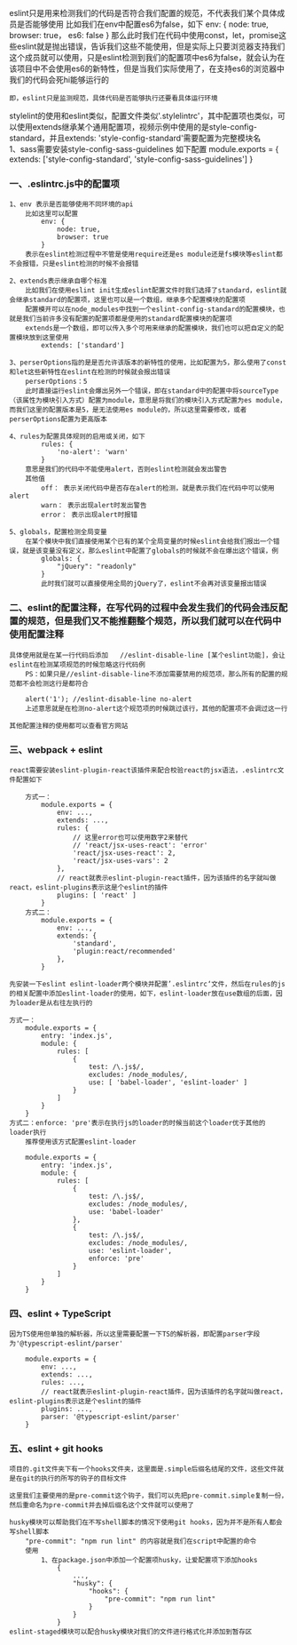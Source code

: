 eslint只是用来检测我们的代码是否符合我们配置的规范，不代表我们某个具体成员是否能够使用
    比如我们在env中配置es6为false，如下
        env: {
            node: true,
            browser: true，
            es6: false
        }
    那么此时我们在代码中使用const，let，promise这些eslint就是抛出错误，告诉我们这些不能使用，但是实际上只要浏览器支持我们这个成员就可以使用，只是eslint检测到我们的配置项中es6为false，就会认为在该项目中不会使用es6的新特性，但是当我们实际使用了，在支持es6的浏览器中我们的代码会死hi能够运行的

    即，eslint只是监测规范，具体代码是否能够执行还要看具体运行环境 

stylelint的使用和eslint类似，配置文件类似'.stylelintrc'，其中配置项也类似，可以使用extends继承某个通用配置项，视频示例中使用的是style-config-standard，并且extends: 'style-config-standard'需要配置为完整模块名  
    1、sass需要安装style-config-sass-guidelines
    如下配置
        module.exports = {
            extends: ['style-config-standard', 'style-config-sass-guidelines'] 
        }

### 一、.eslintrc.js中的配置项
    1、env 表示是否能够使用不同环境的api
        比如这里可以配置
            env: {
                node: true,
                browser: true
            }
        表示在eslint检测过程中不管是使用require还是es module还是fs模块等eslint都不会报错，只是eslint检测的时候不会报错

    2、extends表示继承自哪个标准
        比如我们在使用eslint init生成eslint配置文件时我们选择了standard，eslint就会继承standard的配置项，这里也可以是一个数组，继承多个配置模块的配置项
        配置模开可以在node_modules中找到一个eslint-config-standard的配置模块，也就是我们当前许多没有配置的配置项都是使用的standard配置模块的配置项
        extends是一个数组，即可以传入多个可用来继承的配置模块，我们也可以把自定义的配置模块放到这里使用
            extends: ['standard']

    3、perserOptions指的是是否允许该版本的新特性的使用，比如配置为5，那么使用了const和let这些新特性在eslint在检测的时候就会报出错误
        perserOptions：5
        此时直接运行eslint会爆出另外一个错误，即在standard中的配置中将sourceType（该属性为模块引入方式）配置为module，意思是将我们的模块引入方式配置为es module，而我们这里的配置版本是5，是无法使用es module的，所以这里需要修改，或者perserOptions配置为更高版本

    4、rules为配置具体规则的启用或关闭，如下
            rules: {
                'no-alert': 'warn'
            }
        意思是我们的代码中不能使用alert，否则eslint检测就会发出警告
        其他值
            off： 表示关闭代码中是否存在alert的检测，就是表示我们在代码中可以使用alert
            warn： 表示出现alert时发出警告
            error： 表示出现alert时报错
    
    5、globals，配置检测全局变量
        在某个模块中我们直接使用某个已有的某个全局变量的时候eslint会给我们报出一个错误，就是该变量没有定义，那么eslint中配置了globals的时候就不会在爆出这个错误，例
            globals: {
                "jQuery": "readonly"
            }
            此时我们就可以直接使用全局的jQuery了，eslint不会再对该变量报出错误

### 二、eslint的配置注释，在写代码的过程中会发生我们的代码会违反配置的规范，但是我们又不能推翻整个规范，所以我们就可以在代码中使用配置注释

    具体使用就是在某一行代码后添加   //eslint-disable-line [某个eslint功能]，会让eslint在检测某项规范的时候忽略这行代码例
        PS：如果只是//eslint-disable-line不添加需要禁用的规范项，那么所有的配置的规范都不会检测这行是都符合

        alert('1'); //eslint-disable-line no-alert
        上述意思就是在检测no-alert这个规范项的时候跳过该行，其他的配置项不会调过这一行

    其他配置注释的使用都可以查看官方网站

### 三、webpack + eslint 
    react需要安装eslint-plugin-react该插件来配合校验react的jsx语法，.eslintrc文件配置如下

        方式一：
            module.exports = {
                env: ...,
                extends: ...,
                rules: {
                    // 这里error也可以使用数字2来替代
                    // 'react/jsx-uses-react': 'error'
                    'react/jsx-uses-react': 2,
                    'react/jsx-uses-vars': 2
                },
                // react就表示eslint-plugin-react插件，因为该插件的名字就叫做react，eslint-plugins表示这是个eslint的插件
                plugins: [ 'react' ]
            }
        方式二：
            module.exports = {
                env: ...,
                extends: {
                    'standard',
                    'plugin:react/recommended'
                },
            }     

    先安装一下eslint eslint-loader两个模块并配置’.eslintrc‘文件，然后在rules的js的相关配置中添加eslint-loader的使用，如下，eslint-loader放在use数组的后面，因为loader是从右往左执行的

    方式一：
        module.exports = {
            entry: 'index.js',
            module: {
                rules: [
                    {
                        test: /\.js$/,
                        excludes: /node_modules/,
                        use: [ 'babel-loader', 'eslint-loader' ]
                    }
                ]
            }
        }
    方式二：enforce: 'pre'表示在执行js的loader的时候当前这个loader优于其他的loader执行
        推荐使用该方式配置eslint-loader

        module.exports = {
            entry: 'index.js',
            module: {
                rules: [
                    {
                        test: /\.js$/,
                        excludes: /node_modules/,
                        use: 'babel-loader'
                    },
                    {
                        test: /\.js$/,
                        excludes: /node_modules/, 
                        use: 'eslint-loader',
                        enforce: 'pre'
                    }
                ]
            }
        }

### 四、eslint + TypeScript
    因为TS使用但单独的解析器，所以这里需要配置一下TS的解析器，即配置parser字段为'@typescript-eslint/parser'

        module.exports = {
            env: ...,
            extends: ...,
            rules: ...,
            // react就表示eslint-plugin-react插件，因为该插件的名字就叫做react，eslint-plugins表示这是个eslint的插件
            plugins: ...,
            parser: '@typescript-eslint/parser'
        }

### 五、eslint + git hooks
    项目的.git文件夹下有一个hooks文件夹，这里面是.simple后缀名结尾的文件，这些文件就是在git的执行的所写的钩子的目标文件
    
    这里我们主要使用的是pre-commit这个钩子，我们可以先把pre-commit.simple复制一份，然后重命名为pre-commit并去掉后缀名这个文件就可以使用了

    husky模块可以帮助我们在不写shell脚本的情况下使用git hooks，因为并不是所有人都会写shell脚本 
        "pre-commit": "npm run lint" 的内容就是我们在script中配置的命令
        使用
            1、在package.json中添加一个配置项husky，让爱配置项下添加hooks
                {
                    ...,
                    "husky": {
                        "hooks": {
                            "pre-commit": "npm run lint" 
                        }
                    }
                }
    eslint-staged模块可以配合husky模块对我们的文件进行格式化并添加到暂存区
